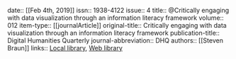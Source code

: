 date:: [[Feb 4th, 2019]]
issn:: 1938-4122
issue:: 4
title:: @Critically engaging with data visualization through an information literacy framework
volume:: 012
item-type:: [[journalArticle]]
original-title:: Critically engaging with data visualization through an information literacy framework
publication-title:: Digital Humanities Quarterly
journal-abbreviation:: DHQ
authors:: [[Steven Braun]]
links:: [Local library](zotero://select/groups/2386895/items/JF9XB3IL), [Web library](https://www.zotero.org/groups/2386895/items/JF9XB3IL)
